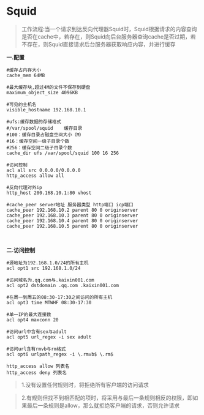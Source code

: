 # Squid

>工作流程:当一个请求到达反向代理器Squid时，Squid根据请求的内容查询是否在cache中，若存在，则Squid向后台服务器查询cache是否过期，若不存在，则Squid直接请求后台服务器获取响应内容，并进行缓存

**一.配置**

```
#缓存占内存大小
cache_mem 64MB

#最大缓存块,超过4M的文件不保存到硬盘
maximum_object_size 4096KB

#可见的主机名
visible_hostname 192.168.10.1

#ufs:缓存数据的存储格式
#/var/spool/squid    缓存目录
#100：缓存目录占磁盘空间大小（M）
#16：缓存空间一级子目录个数
#256：缓存空间二级子目录个数
cache_dir ufs /var/spool/squid 100 16 256

#访问控制
acl all src 0.0.0.0/0.0.0.0
http_access allow all

#反向代理对外ip
http_host 200.168.10.1:80 vhost

#cache_peer server地址 服务器类型 http端口 icp端口
cache_peer 192.168.10.2 parent 80 0 originserver
cache_peer 192.168.10.3 parent 80 0 originserver
cache_peer 192.168.10.4 parent 80 0 originserver
cache_peer 192.168.10.5 parent 80 0 originserver
```

<br>

**二.访问控制**

```
#源地址为192.168.1.0/24的所有主机
acl opt1 src 192.168.1.0/24

#访问域名为.qq.com与.kaixin001.com
acl opt2 dstdomain .qq.com .kaixin001.com

#在周一到周五的08:30-17:30之间访问的所有主机
acl opt3 time MTWHF 08:30-17:30

#单一IP的最大连接数
acl opt4 maxconn 20

#访问url中含有sex与adult
acl opt5 url_regex -i sex adult

#访问url含有rmvb与rm格式
acl opt6 urlpath_regex -i \.rmvb$ \.rm$
```

```
http_access allow 列表名
http_access deny 列表名
```

>1.没有设置任何规则时，将拒绝所有客户端的访问请求


>2.有规则但找不到相匹配的项时，将采用与最后一条规则相反的权限，即如果最后一条规则是allow，那么就拒绝客户端的请求，否则允许请求